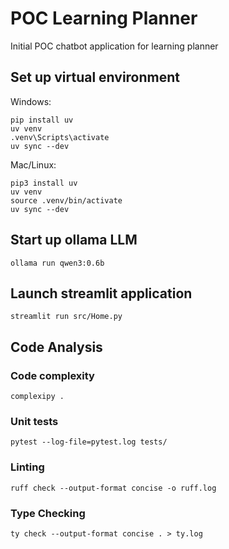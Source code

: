 # POC Learning Planner
Initial POC chatbot application for learning planner

## Set up virtual environment

Windows:
```
pip install uv
uv venv
.venv\Scripts\activate
uv sync --dev
```

Mac/Linux:
```
pip3 install uv
uv venv
source .venv/bin/activate
uv sync --dev
```

## Start up ollama LLM

```
ollama run qwen3:0.6b
```

## Launch streamlit application

```
streamlit run src/Home.py
```

## Code Analysis

### Code complexity

```
complexipy .
```

### Unit tests

```
pytest --log-file=pytest.log tests/
```

### Linting

```
ruff check --output-format concise -o ruff.log
```

### Type Checking

```
ty check --output-format concise . > ty.log
```

